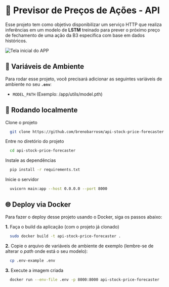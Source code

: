 
# 💸 Previsor de Preços de Ações - API

Esse projeto tem como objetivo disponibilizar um serviço HTTP que realiza
inferências em um modelo de **LSTM** treinado para prever o próximo preço de
fechamento de uma ação da B3 específica com base em dados históricos.

![Tela inicial do APP](https://einvestidor.estadao.com.br/wp-content/uploads/2024/10/adobestock-549836029-1_171020240323.jpeg.webp)
## 🔑 Variáveis de Ambiente

Para rodar esse projeto, você precisará adicionar as seguintes variáveis de ambiente no seu **`.env`**:

- `MODEL_PATH` (Exemplo: /app/utils/model.pth)


## 🔧 Rodando localmente

Clone o projeto

```bash
  git clone https://github.com/brenobarrosm/api-stock-price-forecaster
```

Entre no diretório do projeto

```bash
  cd api-stock-price-forecaster
```

Instale as dependências

```bash
  pip install -r requirements.txt
```

Inicie o servidor

```bash
  uvicorn main:app --host 0.0.0.0 --port 8000
```


## 🌐 Deploy via Docker

Para fazer o deploy desse projeto usando o Docker, siga os passos abaixo:

**1.** Faça o build da aplicação (com o projeto já clonado)
```bash
  sudo docker build -t api-stock-price-forecaster .
```

**2.** Copie o arquivo de variáveis de ambiente de exemplo (lembre-se de alterar o *path* onde está o seu modelo):
```bash
  cp .env-example .env
```

**3.** Execute a imagem criada
```bash
  docker run --env-file .env -p 8000:8000 api-stock-price-forecaster
```


